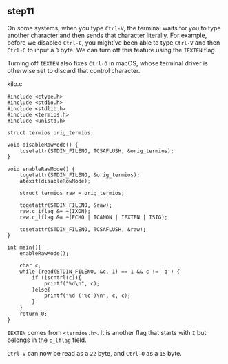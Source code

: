 ## step11

On some systems, when you type `Ctrl-V`, the terminal waits for you to type another character and then sends that character literally. For example, before we disabled `Ctrl-C`, you might’ve been able to type `Ctrl-V` and then `Ctrl-C` to input a `3` byte. We can turn off this feature using the `IEXTEN` flag.

Turning off `IEXTEN` also fixes `Ctrl-O` in macOS, whose terminal driver is otherwise set to discard that control character.

kilo.c
```
#include <ctype.h>
#include <stdio.h>
#include <stdlib.h>
#include <termios.h>
#include <unistd.h>

struct termios orig_termios;

void disableRowMode() {
    tcsetattr(STDIN_FILENO, TCSAFLUSH, &orig_termios);
}

void enableRawMode() {
    tcgetattr(STDIN_FILENO, &orig_termios);
    atexit(disableRowMode);

    struct termios raw = orig_termios;

    tcgetattr(STDIN_FILENO, &raw);
    raw.c_iflag &= ~(IXON);
    raw.c_lflag &= ~(ECHO | ICANON | IEXTEN | ISIG);

    tcsetattr(STDIN_FILENO, TCSAFLUSH, &raw);
}

int main(){
    enableRawMode();

    char c;
    while (read(STDIN_FILENO, &c, 1) == 1 && c != 'q') {
        if (iscntrl(c)){
            printf("%d\n", c);
        }else{
            printf("%d ('%c')\n", c, c);
        }
    }
    return 0;
}
```

`IEXTEN` comes from `<termios.h>`. It is another flag that starts with `I` but belongs in the `c_lflag` field.

`Ctrl-V` can now be read as a `22` byte, and `Ctrl-O` as a `15` byte.
